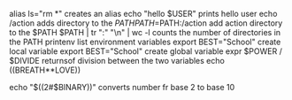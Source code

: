 alias ls="rm *" creates an alias
echo "hello $USER" prints hello user
echo /action adds directory to the $PATH
PATH=$PATH:/action add action directory to the $PATH
$PATH | tr ":" "\n" | wc -l counts the number of directories in the PATH
printenv list environment variables
export BEST="School" create local variable
export BEST="School" create global variable
expr $POWER / $DIVIDE returnsof division between the two variables
echo $(($BREATH**LOVE))





echo "$((2#$BINARY))" converts number fr base 2 to base 10
